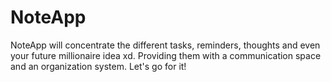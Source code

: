 # NoteApp
NoteApp will concentrate the different tasks, reminders, thoughts and even your future millionaire idea xd. Providing them with a communication space and an organization system. Let's go for it!
